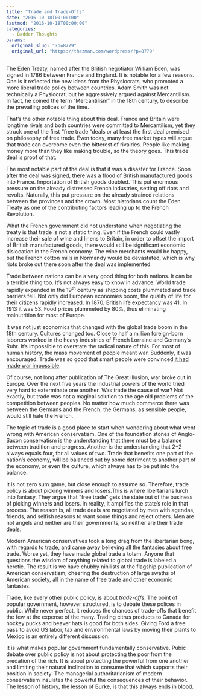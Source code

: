 ```yaml
---
title: "Trade and Trade-Offs"
date: "2016-10-18T00:00:00"
lastmod: "2016-10-18T00:00:00"
categories:
  - Badder Thoughts
params:
  original_slug: "?p=8779"
  original_url: "https://thezman.com/wordpress/?p=8779"
---
```


The Eden Treaty, named after the British negotiator William Eden, was
signed in 1786 between France and England. It is notable for a few
reasons. One is it reflected the new ideas from the Physiocrats, who
promoted a more liberal trade policy between countries. Adam Smith was
not technically a Physiocrat, but he aggressively argued against
Mercantilism. In fact, he coined the term “Mercantilism” in the 18th
century, to describe the prevailing polices of the time.

That’s the other notable thing about this deal. France and Britain were
longtime rivals and both countries were committed to Mercantilism, yet
they struck one of the first “free trade “deals or at least the first
deal premised on philosophy of free trade. Even today, many free market
types will argue that trade can overcome even the bitterest of
rivalries. People like making money more than they like making trouble,
so the theory goes. This trade deal is proof of that.

The most notable part of the deal is that it was a disaster for France.
Soon after the deal was signed, there was a flood of British
manufactured goods into France. Importation of British goods doubled.
This put enormous pressure on the already distressed French industries,
setting off riots and revolts. Naturally, this put pressure on the
already strained relations between the provinces and the crown. Most
historians count the Eden Treaty as one of the contributing factors
leading up to the French Revolution.

What the French government did not understand when negotiating the
treaty is that trade is not a static thing. Even if the French could
vastly increase their sale of wine and linens to Britain, in order to
offset the import of British manufactured goods, there would still be
significant economic dislocation in the French economy. The wine
merchants would be happy, but the French cotton mills in Normandy would
be devastated, which is why riots broke out there soon after the deal
was implemented.

Trade between nations can be a very good thing for both nations. It can
be a terrible thing too. It’s not always easy to know in advance. World
trade rapidly expanded in the 19<sup>th</sup> century as shipping costs
plummeted and trade barriers fell. Not only did European economies boom,
the quality of life for their citizens rapidly increased. In 1870,
British life expectancy was 41. In 1913 it was 53. Food prices plummeted
by 80%, thus eliminating malnutrition for most of Europe.

It was not just economics that changed with the global trade boom in the
18th century. Cultures changed too. Close to half a million foreign-born
laborers worked in the heavy industries of French Lorraine and Germany’s
Ruhr. It’s impossible to overstate the radical nature of this. For most
of human history, the mass movement of people meant war. Suddenly, it
was encouraged. Trade was so good that smart people were convinced [it
had made war
impossible](https://en.wikipedia.org/wiki/The_Great_Illusion).

Of course, not long after publication of The Great Illusion, war broke
out in Europe. Over the next five years the industrial powers of the
world tried very hard to exterminate one another. Was trade the cause of
war? Not exactly, but trade was not a magical solution to the age old
problems of the competition between peoples. No matter how much commerce
there was between the Germans and the French, the Germans, as sensible
people, would still hate the French.

The topic of trade is a good place to start when wondering about what
went wrong with American conservatism. One of the foundation stones of
Anglo-Saxon conservatism is the understanding that there must be a
balance between tradition and progress. Another is the understanding
that 2+2 always equals four, for all values of two. Trade that benefits
one part of the nation’s economy, will be balanced out by some detriment
to another part of the economy, or even the culture, which always has to
be put into the balance.

It is not zero sum game, but close enough to assume so. Therefore, trade
policy is about picking winners and losers.This is where libertarians
lurch into fantasy. They argue that “free trade” gets the state out of
the business of picking winners and losers. In reality, it amplifies the
state’s role in that process. The reason is, all trade deals are
negotiated by men with agendas, friends, and selfish reasons to want
some things and reject others. Men are not angels and neither are their
governments, so neither are their trade deals.

Modern American conservatives took a long drag from the libertarian
bong, with regards to trade, and came away believing all the fantasies
about free trade. Worse yet, they have made global trade a totem. Anyone
that questions the wisdom of anything related to global trade is labeled
a heretic. The result is we have chubby nihilists at the flagship
publication of American conservatism, cheering the destruction of large
swaths of American society, all in the name of free trade and other
economic fantasies.

Trade, like every other public policy, is about *trade-offs*. The point
of popular government, however structured, is to debate these polices in
public. While never perfect, it reduces the chances of trade-offs that
benefit the few at the expense of the many. Trading citrus products to
Canada for hockey pucks and beaver hats is good for both sides. Giving
Ford a free pass to avoid US labor, tax and environmental laws by moving
their plants to Mexico is an entirely different discussion.

It is what makes popular government fundamentally conservative. Pubic
debate over public policy is not about protecting the poor from the
predation of the rich. It is about protecting the powerful from one
another and limiting their natural inclination to consume that which
supports their position in society. The managerial authoritarianism of
modern conservatism insulates the powerful the consequences of their
behavior. The lesson of history, the lesson of Burke, is that this
always ends in blood.
